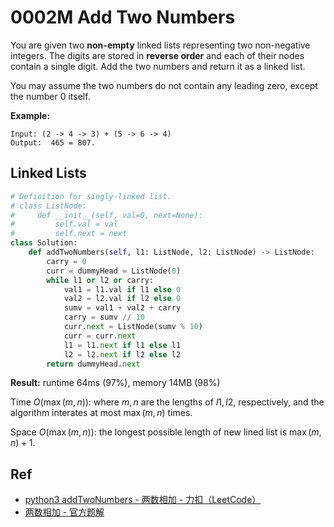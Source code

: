 # 0002M Add Two Numbers

You are given two **non-empty** linked lists representing two non-negative integers. The digits are stored in **reverse order** and each of their nodes contain a single digit. Add the two numbers and return it as a linked list.

You may assume the two numbers do not contain any leading zero, except the number 0 itself.

**Example:**

```
Input: (2 -> 4 -> 3) + (5 -> 6 -> 4)
Output:  465 = 807.
```

## Linked Lists 

```python
# Definition for singly-linked list.
# class ListNode:
#     def __init__(self, val=0, next=None):
#         self.val = val
#         self.next = next
class Solution:
    def addTwoNumbers(self, l1: ListNode, l2: ListNode) -> ListNode:
        carry = 0
        curr = dummyHead = ListNode(0)
        while l1 or l2 or carry:
            val1 = l1.val if l1 else 0
            val2 = l2.val if l2 else 0
            sumv = val1 + val2 + carry
            carry = sumv // 10
            curr.next = ListNode(sumv % 10)
            curr = curr.next
            l1 = l1.next if l1 else l1
            l2 = l2.next if l2 else l2
        return dummyHead.next
```

**Result:** runtime 64ms (97%), memory 14MB (98%)

Time $O(\max(m,n))$: where $m,n$ are the lengths of $l1,l2$, respectively, and the algorithm interates at most $\max(m,n)$ times.

 Space $O(\max(m,n))$: the longest possible length of new lined list is $\max(m,n)+1$. 

## Ref

* [python3 addTwoNumbers - 两数相加 - 力扣（LeetCode）](https://leetcode-cn.com/problems/add-two-numbers/solution/python3-addtwonumbers-by-tianwj/) 
* [两数相加 - 官方题解](https://leetcode-cn.com/problems/add-two-numbers/solution/liang-shu-xiang-jia-by-leetcode/#%E6%96%B9%E6%B3%95%EF%BC%9A%E5%88%9D%E7%AD%89%E6%95%B0%E5%AD%A6)

